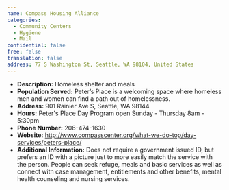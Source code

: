 ```yaml
---
name: Compass Housing Alliance
categories:
  - Community Centers
  - Hygiene
  - Mail
confidential: false
free: false
translation: false
address: 77 S Washington St, Seattle, WA 98104, United States
---
```

- **Description:** Homeless shelter and meals
- **Population Served:** Peter’s Place is a welcoming space where homeless men and women can find a path out of homelessness.
- **Address:** 901 Rainier Ave S, Seattle, WA 98144
- **Hours:** Peter's Place Day Program open Sunday - Thursday 8am - 5:30pm
- **Phone Number:** 206-474-1630
- **Website:** <http://www.compasscenter.org/what-we-do-top/day-services/peters-place/>
- **Additional Information:** Does not require a government issued ID, but prefers an ID with a picture just to more easily match the service with the person. People can seek refuge, meals and basic services as well as connect with case management, entitlements and other benefits, mental health counseling and nursing services.
